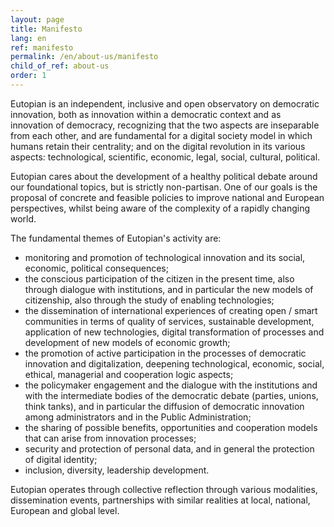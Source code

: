 ```yaml
---
layout: page
title: Manifesto
lang: en
ref: manifesto
permalink: /en/about-us/manifesto
child_of_ref: about-us
order: 1
---
```


Eutopian is an independent, inclusive and open observatory on democratic innovation, both as innovation within a democratic context and as innovation of democracy, recognizing that the two aspects are inseparable from each other, and are fundamental for a digital society model in which humans retain their centrality; and on the digital revolution in its various aspects: technological, scientific, economic, legal, social, cultural, political.

Eutopian cares about the development of a healthy political debate around our foundational topics, but is strictly non-partisan. One of our goals is the proposal of concrete and feasible policies to improve national and European perspectives, whilst being aware of the complexity of a rapidly changing world.

The fundamental themes of Eutopian's activity are:
- monitoring and promotion of technological innovation and its social, economic, political consequences;
- the conscious participation of the citizen in the present time, also through dialogue with institutions, and in particular the new models of citizenship, also through the study of enabling technologies;
- the dissemination of international experiences of creating open / smart communities in terms of quality of services, sustainable development, application of new technologies, digital transformation of processes and development of new models of economic growth;
- the promotion of active participation in the processes of democratic innovation and digitalization, deepening technological, economic, social, ethical, managerial and cooperation logic aspects;
- the policymaker engagement and the dialogue with the institutions and with the intermediate bodies of the democratic debate (parties, unions, think tanks), and in particular the diffusion of democratic innovation among administrators and in the Public Administration;
- the sharing of possible benefits, opportunities and cooperation models that can arise from innovation processes;
- security and protection of personal data, and in general the protection of digital identity;
- inclusion, diversity, leadership development.

Eutopian operates through collective reflection through various modalities, dissemination events, partnerships with similar realities at local, national, European and global level.
